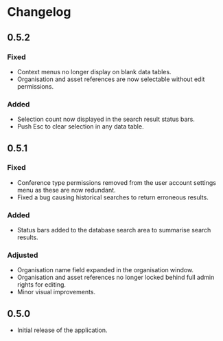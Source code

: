 # Changelog


## 0.5.2
### Fixed
- Context menus no longer display on blank data tables.
- Organisation and asset references are now selectable without edit permissions.
### Added
- Selection count now displayed in the search result status bars.
- Push Esc to clear selection in any data table.


## 0.5.1
### Fixed
- Conference type permissions removed from the user account settings menu as these are now redundant.
- Fixed a bug causing historical searches to return erroneous results.
### Added
- Status bars added to the database search area to summarise search results.
### Adjusted
- Organisation name field expanded in the organisation window.
- Organisation and asset references no longer locked behind full admin rights for editing.
- Minor visual improvements.


## 0.5.0
- Initial release of the application.

